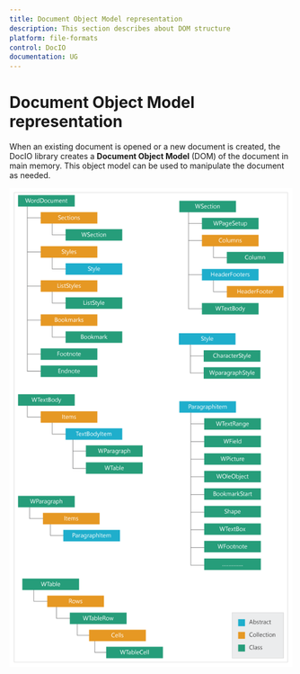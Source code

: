 ```yaml
---
title: Document Object Model representation
description: This section describes about DOM structure 
platform: file-formats
control: DocIO
documentation: UG
---
```

# Document Object Model representation

When an existing document is opened or a new document is created, the DocIO library creates a **Document Object Model** (DOM) of the document in main memory. This object model can be used to manipulate the document as needed.

![](DocumentObjectModelrepresentation_images/DocumentObjectModelrepresentation_img1.png)


